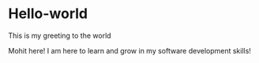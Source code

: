 # Hello-world
This is my greeting to the world

Mohit here! I am here to learn and grow in my software development skills!
